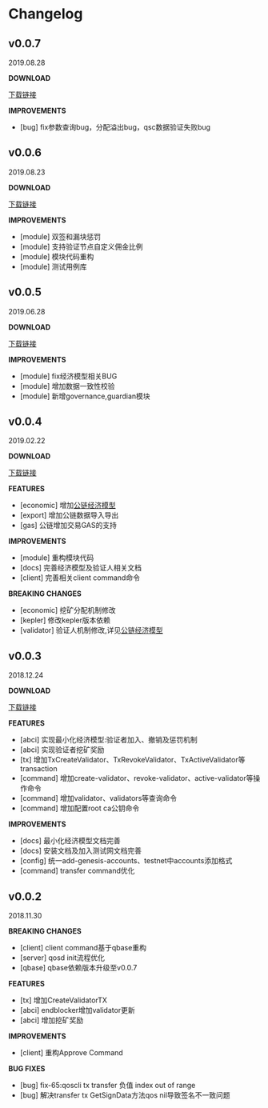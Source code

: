 # Changelog
## v0.0.7
2019.08.28

**DOWNLOAD**

[下载链接](https://github.com/QOSGroup/qos/blob/master/DOWNLOAD.md)

**IMPROVEMENTS**
* [bug] fix参数查询bug，分配溢出bug，qsc数据验证失败bug

## v0.0.6
2019.08.23

**DOWNLOAD**

[下载链接](https://github.com/QOSGroup/qos/blob/master/DOWNLOAD.md)

**IMPROVEMENTS**
* [module] 双签和漏块惩罚
* [module] 支持验证节点自定义佣金比例
* [module] 模块代码重构
* [module] 测试用例库

## v0.0.5
2019.06.28

**DOWNLOAD**

[下载链接](https://github.com/QOSGroup/qos/blob/master/DOWNLOAD.md)

**IMPROVEMENTS**
* [module] fix经济模型相关BUG
* [module] 增加数据一致性校验
* [module] 新增governance,guardian模块

## v0.0.4
2019.02.22

**DOWNLOAD**

[下载链接](https://github.com/QOSGroup/qos/blob/master/DOWNLOAD.md)

**FEATURES**
* [economic] 增加[公链经济模型](https://github.com/QOSGroup/qos/blob/master/docs/spec/validators/eco_module.md)
* [export] 增加公链数据导入导出
* [gas] 公链增加交易GAS的支持

**IMPROVEMENTS**
* [module] 重构模块代码
* [docs] 完善经济模型及验证人相关文档
* [client] 完善相关client command命令

**BREAKING CHANGES**
* [economic] 挖矿分配机制修改
* [kepler] 修改kepler版本依赖
* [validator] 验证人机制修改,详见[公链经济模型](https://github.com/QOSGroup/qos/blob/master/docs/spec/validators/eco_module.md)


## v0.0.3
2018.12.24

**DOWNLOAD**

[下载链接](https://github.com/QOSGroup/qos/blob/master/DOWNLOAD.md)

**FEATURES**
* [abci] 实现最小化经济模型:验证者加入、撤销及惩罚机制
* [abci] 实现验证者挖矿奖励
* [tx] 增加TxCreateValidator、TxRevokeValidator、TxActiveValidator等transaction
* [command] 增加create-validator、revoke-validator、active-validator等操作命令
* [command] 增加validator、validators等查询命令
* [command] 增加配置root ca公钥命令


**IMPROVEMENTS**
* [docs] 最小化经济模型文档完善
* [docs] 安装文档及加入测试网文档完善
* [config] 统一add-genesis-accounts、testnet中accounts添加格式
* [command] transfer command优化

## v0.0.2
2018.11.30

**BREAKING CHANGES**
* [client] client command基于qbase重构
* [server] qosd init流程优化
* [qbase]  qbase依赖版本升级至v0.0.7

**FEATURES**
* [tx] 增加CreateValidatorTX
* [abci] endblocker增加validator更新
* [abci] 增加挖矿奖励

**IMPROVEMENTS**
* [client] 重构Approve Command

**BUG FIXES**
* [bug] fix-65:qoscli tx transfer 负值 index out of range
* [bug] 解决transfer tx GetSignData方法qos nil导致签名不一致问题
